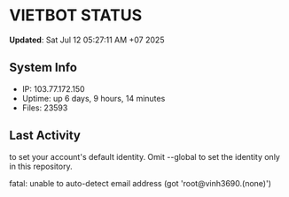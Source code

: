 # VIETBOT STATUS
**Updated**: Sat Jul 12 05:27:11 AM +07 2025

## System Info
- IP: 103.77.172.150
- Uptime: up 6 days, 9 hours, 14 minutes
- Files: 23593

## Last Activity

to set your account's default identity.
Omit --global to set the identity only in this repository.

fatal: unable to auto-detect email address (got 'root@vinh3690.(none)')
